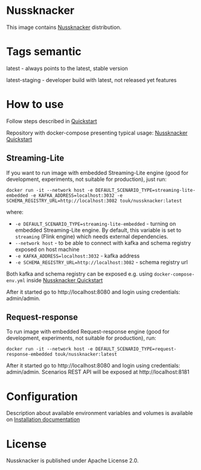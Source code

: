 # Nussknacker

This image contains [Nussknacker](http://nussknacker.io) distribution.

# Tags semantic

latest - always points to the latest, stable version

latest-staging - developer build with latest, not released yet features

# How to use

Follow steps described in [Quickstart](https://nussknacker.io/documentation/quickstart/docker)

Repository with docker-compose presenting typical usage: [Nussknacker Quickstart](https://github.com/TouK/nussknacker-quickstart)

## Streaming-Lite 

If you want to run image with embedded Streaming-Lite engine (good for development, experiments, not suitable for production), just run:
```
docker run -it --network host -e DEFAULT_SCENARIO_TYPE=streaming-lite-embedded -e KAFKA_ADDRESS=localhost:3032 -e SCHEMA_REGISTRY_URL=http://localhost:3082 touk/nussknacker:latest
```
where:
- `-e DEFAULT_SCENARIO_TYPE=streaming-lite-embedded` - turning on embedded Streaming-Lite engine. By default, this variable is set to `streaming` (Flink engine) which needs external dependencies.
- `--network host` - to be able to connect with kafka and schema registry exposed on host machine
- `-e KAFKA_ADDRESS=localhost:3032` - kafka address
- `-e SCHEMA_REGISTRY_URL=http://localhost:3082` - schema registry url

Both kafka and schema registry can be exposed e.g. using `docker-compose-env.yml` inside [Nussknacker Quickstart](https://github.com/TouK/nussknacker-quickstart)

After it started go to http://localhost:8080 and login using credentials: admin/admin.

## Request-response

To run image with embedded Request-response engine (good for development, experiments, not suitable for production), run:
```
docker run -it --network host -e DEFAULT_SCENARIO_TYPE=request-response-embedded touk/nussknacker:latest
```
After it started go to http://localhost:8080 and login using credentials: admin/admin. 
Scenarios REST API will be exposed at http://localhost:8181



# Configuration

Description about available environment variables and volumes is available on [Installation documentation](https://nussknacker.io/documentation/docs/installation_configuration_guide/Installation)

# License

Nussknacker is published under Apache License 2.0.

